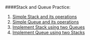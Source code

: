 ####Stack and Queue Practice:

1. [Simple Stack and its operations]()
2. [Simple Queue and its operations]()
3. [Implement Stack using two Queues]()
4. [Implement Queue using two Stacks]()
